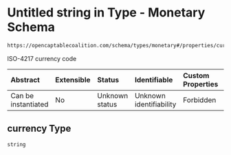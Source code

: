 # Untitled string in Type - Monetary Schema

```txt
https://opencaptablecoalition.com/schema/types/monetary#/properties/currency
```

ISO-4217 currency code

| Abstract            | Extensible | Status         | Identifiable            | Custom Properties | Additional Properties | Access Restrictions | Defined In                                                                              |
| :------------------ | :--------- | :------------- | :---------------------- | :---------------- | :-------------------- | :------------------ | :-------------------------------------------------------------------------------------- |
| Can be instantiated | No         | Unknown status | Unknown identifiability | Forbidden         | Allowed               | none                | [Monetary.schema.json*](../../schema/types/Monetary.schema.json "open original schema") |

## currency Type

`string`
